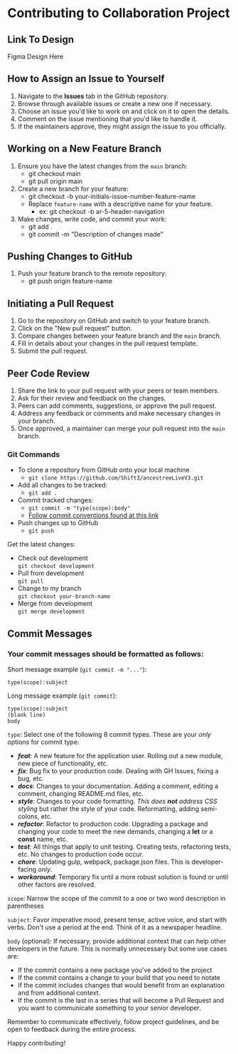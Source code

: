 # Contributing to Collaboration Project

## Link To Design
Figma Design Here


## How to Assign an Issue to Yourself

1. Navigate to the **Issues** tab in the GitHub repository.
2. Browse through available issues or create a new one if necessary.
3. Choose an issue you'd like to work on and click on it to open the details.
4. Comment on the issue mentioning that you'd like to handle it.
5. If the maintainers approve, they might assign the issue to you officially.

## Working on a New Feature Branch

1. Ensure you have the latest changes from the `main` branch:
    - git checkout main
    - git pull origin main
2. Create a new branch for your feature:
    - git checkout -b your-initials-issue-number-feature-name
    - Replace `feature-name` with a descriptive name for your feature.
        - ex: git checkout -b ar-5-header-navigation
3. Make changes, write code, and commit your work:
    - git add .
    - git commit -m "Description of changes made"

## Pushing Changes to GitHub

1. Push your feature branch to the remote repository:
    - git push origin feature-name

## Initiating a Pull Request

1. Go to the repository on GitHub and switch to your feature branch.
2. Click on the "New pull request" button.
3. Compare changes between your feature branch and the `main` branch.
4. Fill in details about your changes in the pull request template.
5. Submit the pull request.

## Peer Code Review

1. Share the link to your pull request with your peers or team members.
2. Ask for their review and feedback on the changes.
3. Peers can add comments, suggestions, or approve the pull request.
4. Address any feedback or comments and make necessary changes in your branch.
5. Once approved, a maintainer can merge your pull request into the `main` branch.

### Git Commands

- To clone a repository from GitHub onto your local machine
  - `git clone https://github.com/Shift3/ancestreeLiveV3.git`
- Add all changes to be tracked:
  - `git add .`
- Commit tracked changes:
  - `git commit -m "type(scope):body"`
  - [Follow commit conventions found at this link](commits.md)
- Push changes up to GitHub
  - `git push`

Get the latest changes:

- Check out development  
   `git checkout development`
- Pull from development  
   `git pull`
- Change to my branch  
   `git checkout your-branch-name`
- Merge from development  
   `git merge development`

## Commit Messages

### Your commit messages should be formatted as follows:

Short message example (`git commit -m "..."`):

`type(scope):subject`

Long message example (`git commit`):
```
type(scope):subject
(blank line)
body
```

`type`: Select one of the following 8 commit types. These are your _only_ options for commit type:

- **_feat_**: A new feature for the application user. Rolling out a new module, new piece of functionality, etc.
- **_fix_**: Bug fix to your production code. Dealing with GH Issues, fixing a bug, etc.
- **_docs_**: Changes to your documentation. Adding a comment, editing a comment, changing README.md files, etc.
- **_style_**: Changes to your code formatting. _This does **not** address CSS styling_ but rather the style of your code. Reformatting, adding semi-colons, etc.
- **_refactor_**: Refactor to production code. Upgrading a package and changing your code to meet the new demands, changing a **let** or a **const** name, etc.
- **_test_**: All things that apply to unit testing. Creating tests, refactoring tests, etc. No changes to production code occur.
- **_chore_**: Updating gulp, webpack, package.json files. This is developer-facing _only_.
- **_workaround_**: Temporary fix until a more robust solution is found or until other factors are resolved.

`scope`: Narrow the scope of the commit to a one or two word description in parentheses

`subject`: Favor imperative mood, present tense, active voice, and start with verbs. Don't use a period at the end. Think of it as a newspaper headline.

`body` (optional): If necessary, provide additional context that can help other developers in the future. This is normally unnecessary but some use cases are:

- If the commit contains a new package you've added to the project
- If the commit contains a change to your build that you need to notate
- If the commit includes changes that would benefit from an explanation and from additional context.
- If the commit is the last in a series that will become a Pull Request and you want to communicate something to your senior developer.

Remember to communicate effectively, follow project guidelines, and be open to feedback during the entire process.

Happy contributing!








